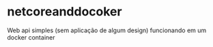 # netcoreanddocoker
Web api simples (sem aplicação de algum design) funcionando em um docker container
